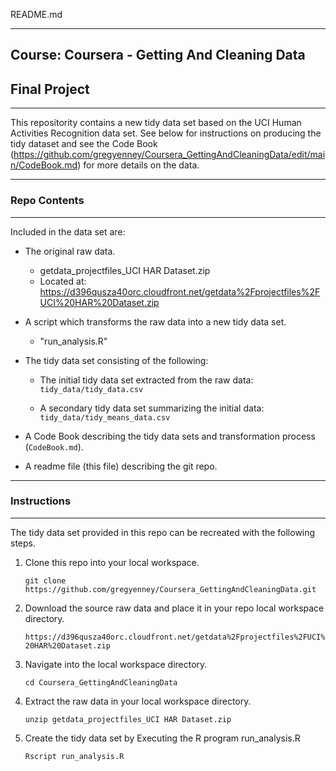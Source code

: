 README.md

---
## Course: Coursera - Getting And Cleaning Data

## Final Project
---


This repositority contains a new tidy data set based on the UCI Human Activities Recognition data set.  See below for instructions on producing the tidy dataset and see the Code Book (<https://github.com/gregyenney/Coursera_GettingAndCleaningData/edit/main/CodeBook.md>) for more details on the data.

---

### Repo Contents

---

Included in the data set are:

* The original raw data.
    * getdata_projectfiles_UCI HAR Dataset.zip
    * Located at:  https://d396qusza40orc.cloudfront.net/getdata%2Fprojectfiles%2FUCI%20HAR%20Dataset.zip

* A script which transforms the raw data into a new tidy data set.
    * "run_analysis.R"

* The tidy data set consisting of the following:
    * The initial tidy data set extracted from the raw data: ```tidy_data/tidy_data.csv```
          
    * A secondary tidy data set summarizing the initial data:  ```tidy_data/tidy_means_data.csv```

* A Code Book describing the tidy data sets and transformation process (```CodeBook.md```).

* A readme file (this file) describing the git repo.


---

### Instructions 

---

The tidy data set provided in this repo can be recreated with the following steps.

1.  Clone this repo into your local workspace.

     ```git clone https://github.com/gregyenney/Coursera_GettingAndCleaningData.git```

1.  Download the source raw data and place it in your repo local workspace directory.

     ```https://d396qusza40orc.cloudfront.net/getdata%2Fprojectfiles%2FUCI%20HAR%20Dataset.zip```

1.  Navigate into the local workspace directory. 

    ```cd Coursera_GettingAndCleaningData```

1.  Extract the raw data in your local workspace directory.

     ```unzip getdata_projectfiles_UCI HAR Dataset.zip```

1.  Create the tidy data set by Executing the R program run_analysis.R

    ```Rscript run_analysis.R```




    
